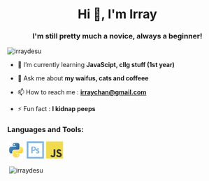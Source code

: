  <h1 align="center">Hi 👋, I'm Irray</h1>
<h3 align="center">I'm still pretty much a novice, always a beginner!</h3>

<p align="left"> <img src="https://komarev.com/ghpvc/?username=irraydesu&label=Profile%20views&color=0e75b6&style=flat" alt="irraydesu" /> </p>

- 🌱 I’m currently learning **JavaScipt, cllg stuff (1st year)**

- 💬 Ask me about **my waifus, cats and coffeee**

- 📫 How to reach me : **irraychan@gmail.com**

- ⚡ Fun fact : **I kidnap peeps**


<h3 align="left">Languages and Tools:</h3>
<p align="left">
<img src="https://raw.githubusercontent.com/devicons/devicon/master/icons/python/python-original.svg" alt="python" width="40" height="40"/> </a><img src="https://raw.githubusercontent.com/devicons/devicon/master/icons/photoshop/photoshop-line.svg" alt="photoshop" width="40" height="40"/> </a><img src="https://raw.githubusercontent.com/devicons/devicon/master/icons/javascript/javascript-original.svg" alt="javascript" width="40" height="40"/> </a> </p>

<p>&nbsp;<img align="center" src="https://github-readme-stats.vercel.app/api?username=irraydesu&show_icons=true&locale=en" alt="irraydesu" /></p>

<!--
**Irraydesu/Irraydesu** is a ✨ _special_ ✨ repository because its `README.md` (this file) appears on your GitHub profile.

